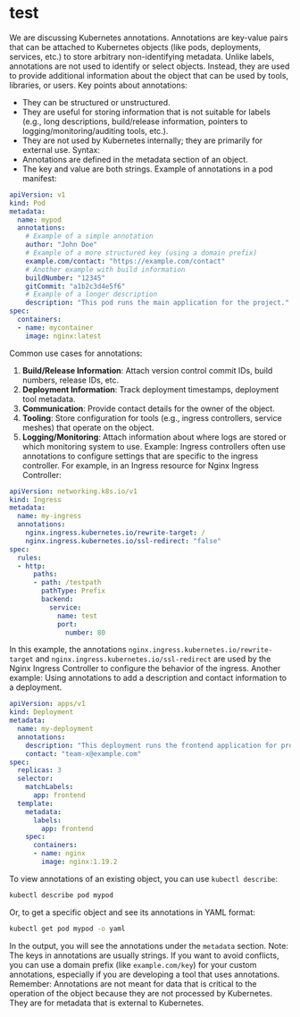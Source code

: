 # test

We are discussing Kubernetes annotations.
Annotations are key-value pairs that can be attached to Kubernetes objects (like pods, deployments, services, etc.) to store arbitrary non-identifying metadata. Unlike labels, annotations are not used to identify or select objects. Instead, they are used to provide additional information about the object that can be used by tools, libraries, or users.
Key points about annotations:
- They can be structured or unstructured.
- They are useful for storing information that is not suitable for labels (e.g., long descriptions, build/release information, pointers to logging/monitoring/auditing tools, etc.).
- They are not used by Kubernetes internally; they are primarily for external use.
Syntax:
- Annotations are defined in the metadata section of an object.
- The key and value are both strings.
Example of annotations in a pod manifest:
```yaml
apiVersion: v1
kind: Pod
metadata:
  name: mypod
  annotations:
    # Example of a simple annotation
    author: "John Doe"
    # Example of a more structured key (using a domain prefix)
    example.com/contact: "https://example.com/contact"
    # Another example with build information
    buildNumber: "12345"
    gitCommit: "a1b2c3d4e5f6"
    # Example of a longer description
    description: "This pod runs the main application for the project."
spec:
  containers:
  - name: mycontainer
    image: nginx:latest
```
Common use cases for annotations:
1. **Build/Release Information**: Attach version control commit IDs, build numbers, release IDs, etc.
2. **Deployment Information**: Track deployment timestamps, deployment tool metadata.
3. **Communication**: Provide contact details for the owner of the object.
4. **Tooling**: Store configuration for tools (e.g., ingress controllers, service meshes) that operate on the object.
5. **Logging/Monitoring**: Attach information about where logs are stored or which monitoring system to use.
Example: Ingress controllers often use annotations to configure settings that are specific to the ingress controller. For example, in an Ingress resource for Nginx Ingress Controller:
```yaml
apiVersion: networking.k8s.io/v1
kind: Ingress
metadata:
  name: my-ingress
  annotations:
    nginx.ingress.kubernetes.io/rewrite-target: /
    nginx.ingress.kubernetes.io/ssl-redirect: "false"
spec:
  rules:
  - http:
      paths:
      - path: /testpath
        pathType: Prefix
        backend:
          service:
            name: test
            port:
              number: 80
```
In this example, the annotations `nginx.ingress.kubernetes.io/rewrite-target` and `nginx.ingress.kubernetes.io/ssl-redirect` are used by the Nginx Ingress Controller to configure the behavior of the ingress.
Another example: Using annotations to add a description and contact information to a deployment.
```yaml
apiVersion: apps/v1
kind: Deployment
metadata:
  name: my-deployment
  annotations:
    description: "This deployment runs the frontend application for project X."
    contact: "team-x@example.com"
spec:
  replicas: 3
  selector:
    matchLabels:
      app: frontend
  template:
    metadata:
      labels:
        app: frontend
    spec:
      containers:
      - name: nginx
        image: nginx:1.19.2
```
To view annotations of an existing object, you can use `kubectl describe`:
```bash
kubectl describe pod mypod
```
Or, to get a specific object and see its annotations in YAML format:
```bash
kubectl get pod mypod -o yaml
```
In the output, you will see the annotations under the `metadata` section.
Note: The keys in annotations are usually strings. If you want to avoid conflicts, you can use a domain prefix (like `example.com/key`) for your custom annotations, especially if you are developing a tool that uses annotations.
Remember: Annotations are not meant for data that is critical to the operation of the object because they are not processed by Kubernetes. They are for metadata that is external to Kubernetes.
